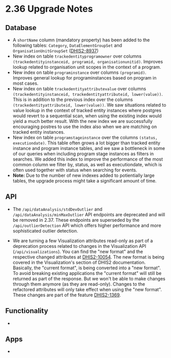 # 2.36 Upgrade Notes

## Database

- A `shortName` column (mandatory property) has been added to the following tables: `Category`, `DataElementGroupSet` and `OrganisationUnitGroupSet` ([DHIS2-8937](https://jira.dhis2.org/browse/DHIS2-8937))
- New index on table `trackedentityprogramowner` over columns `(trackedentityinstanceid, programid, organisationunitid)`. Improves lookup related to organisation unit scopes in the context of a program.
- New index on table `programinstance` over columns `(programid)`. Improves general lookup for programinstances based on program in most cases.
- New index on table `trackedentityattributevalue` over columns `(trackedentityinstanceid, trackedentityattributeid, lower(value))`. This is in addition to the previous index over the columns `(trackedentityattributeid, lower(value))`. We saw situations related to value lookup in the context of tracked entity instances where postgres would revert to a sequential scan, when using the existing index would yield a much better result. With the new index we are successfully encouraging postres to use the index also when we are matching on tracked entity instances.
- New index on table `programstageinstance` over the columns `(status, executiondate)`. This table often grows a lot bigger than tracked entity instance and program instance tables, and we saw a bottleneck in some of our queries when including program stage instances as filters in searches. We added this index to improve the performance of the most common column we filter by, status, as well as executiondate, which is often used together with status when searching for events.
- **Note:** Due to the number of new indexes added to potientially large tables, the upgrade process might take a significant amount of time.


## API

- The `/api/dataAnalysis/stdDevOutlier` and `/api/dataAnalysis/minMaxOutlier` API endpoints are deprecated and will be removed in 2.37. These endpoints are superseded by the `/api/outlierDetection` API which offers higher performance and more sophisticated outlier detection.

- We are turning a few Visualization attributes read-only as part of a deprecation process related to changes in the Visualization API (`/api/visualizations`).
You can find the "new format" and the respective changed attributes at [DHIS2-10054](https://jira.dhis2.org/browse/DHIS2-10054). The new format is being covered in the Visualization's section of DHIS2 documentation.
Basically, the "current format", is being converted into a "new format". To avoid breaking existing applications the "current format" will still be returned as part of the response. But we won't be able to make changes through them anymore (as they are read-only).
Changes to the refactored attributes will only take effect when using the "new format". These changes are part of the feature [DHIS2-1369](https://jira.dhis2.org/browse/DHIS2-1369).

## Functionality

- 

## Apps

- 

